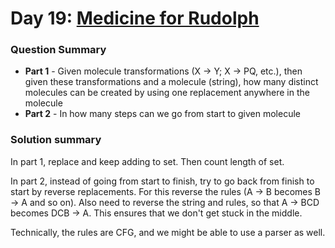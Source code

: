 # Day 19: [Medicine for Rudolph](https://adventofcode.com/2015/day/19)

### Question Summary
- **Part 1** - Given molecule transformations (X -> Y; X -> PQ, etc.), then given these transformations and a molecule (string), how many distinct molecules can be created by using one replacement anywhere in the molecule
- **Part 2** - In how many steps can we go from start to given molecule

### Solution summary 

In part 1, replace and keep adding to set. Then count length of set. 

In part 2, instead of going from start to finish, try to go back from finish to start by reverse replacements. For this reverse the rules (A -> B becomes B -> A and so on). Also need to reverse the string and rules, so that A -> BCD becomes DCB -> A. This ensures that we don't get stuck in the middle. 

Technically, the rules are CFG, and we might be able to use a parser as well. 